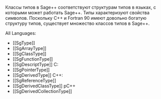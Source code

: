 Классы типов в Sage++ соответствуют структурам типов в языках, с которыми может работать Sage++. Типы характеризуют свойства символов. Поскольку C++ и Fortran 90 имеют довольно богатую структуру типов, существует множество классов типов в Sage++.

All Languages:

- [[SgType]]
- [[SgArrayType]]
- [[SgClassType]]
- [[SgFunctionType]]
- [[SgDescriptType]]
C:
- [[SgPointerType]]
- [[SgDerivedType]]
C++:
- [[SgReferenceType]]
- [[SgDerivedClassType]]
pC++
- [[SgDerivedCollectionType]]
